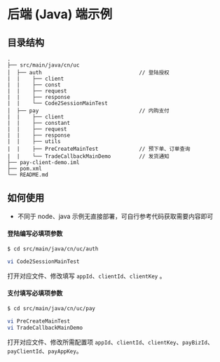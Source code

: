 # 后端 (Java) 端示例

## 目录结构

```
.
├── src/main/java/cn/uc
│  ├── auth                               // 登陆授权
|  |    ├── client
|  |    ├── const
|  |    ├── request
|  |    ├── response
|  |    └── Code2SessionMainTest
│  ├── pay                                // 内购支付
|  |    ├── client
|  |    ├── constant
|  |    ├── request
|  |    ├── response
|  |    ├── utils
|  |    ├── PreCreateMainTest             // 预下单、订单查询
|  |    └── TradeCallbackMainDemo         // 发货通知
├── pay-client-demo.iml
├── pom.xml
└── README.md
```

## 如何使用

- 不同于 node、java 示例无直接部署，可自行参考代码获取需要内容即可

#### 登陆编写必填项参数
```bash
$ cd src/main/java/cn/uc/auth

vi Code2SessionMainTest

```

打开对应文件、修改填写 `appId`、`clientId`、`clientKey` 。

#### 支付填写必填项参数

```bash
$ cd src/main/java/cn/uc/pay

vi PreCreateMainTest
vi TradeCallbackMainDemo

```

打开对应文件、修改所需配置项 `appId`、`clientId`、`clientKey`、`payBizId`、`payClientId`、`payAppKey`。
